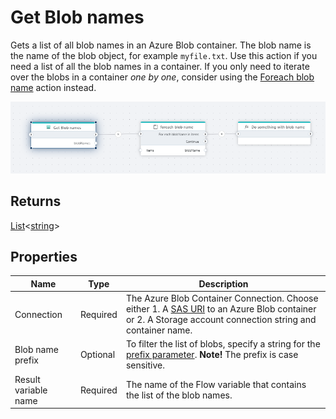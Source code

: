 # Get Blob names

Gets a list of all blob names in an Azure Blob container. The blob name is the name of the blob object, for example `myfile.txt`.
Use this action if you need a list of all the blob names in a container. If you only need to iterate over the blobs in a container _one by one_, consider using the [Foreach blob name](foreach-blob-name.md) action instead.

![img](../../../../images/flow/get-blob-names.png)

## Returns
[List](https://learn.microsoft.com/en-us/dotnet/api/system.collections.generic.list-1)<[string](https://learn.microsoft.com/en-us/dotnet/api/system.string)>

## Properties

| Name             | Type      |Description                                             |
|------------------|-----------|--------------------------------------------------------|
| Connection       | Required  | The Azure Blob Container Connection. Choose either 1. A [SAS URI](https://learn.microsoft.com/en-us/azure/storage/common/storage-sas-overview) to an Azure Blob container or 2. A Storage account connection string and container name.       |
| Blob name prefix | Optional  | To filter the list of blobs, specify a string for the [prefix parameter](https://learn.microsoft.com/en-us/azure/storage/blobs/storage-blobs-list#filter-results-with-a-prefix). **Note!** The prefix is case sensitive. |
| Result variable name | Required | The name of the Flow variable that contains the list of the blob names. |



